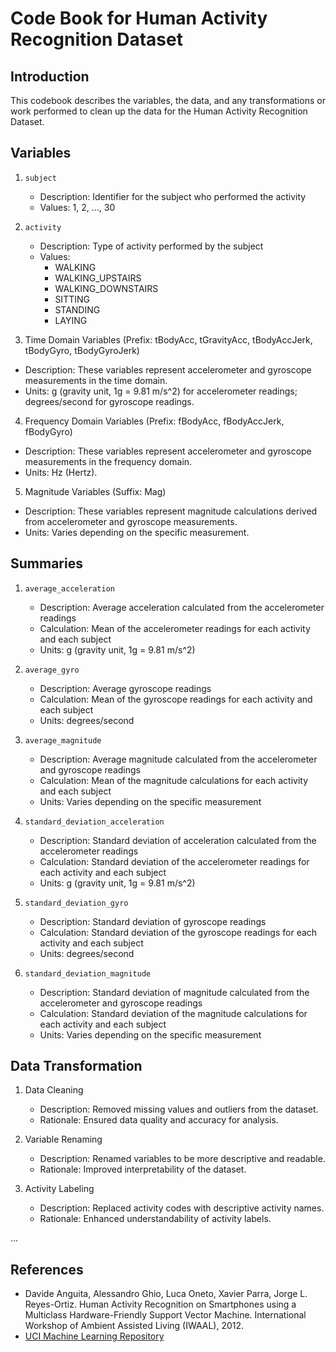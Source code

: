 # Code Book for Human Activity Recognition Dataset

## Introduction

This codebook describes the variables, the data, and any transformations or work performed to clean up the data for the Human Activity Recognition Dataset.

## Variables

1. `subject`
   - Description: Identifier for the subject who performed the activity
   - Values: 1, 2, ..., 30

2. `activity`
   - Description: Type of activity performed by the subject
   - Values:
     - WALKING
     - WALKING_UPSTAIRS
     - WALKING_DOWNSTAIRS
     - SITTING
     - STANDING
     - LAYING

3. Time Domain Variables (Prefix: tBodyAcc, tGravityAcc, tBodyAccJerk, tBodyGyro,                   tBodyGyroJerk)

- Description: These variables represent accelerometer and gyroscope measurements in the time domain.
- Units: g (gravity unit, 1g = 9.81 m/s^2) for accelerometer readings; degrees/second for gyroscope readings.

4. Frequency Domain Variables (Prefix: fBodyAcc, fBodyAccJerk, fBodyGyro)

- Description: These variables represent accelerometer and gyroscope measurements in the frequency domain.
- Units: Hz (Hertz).

5. Magnitude Variables (Suffix: Mag)

- Description: These variables represent magnitude calculations derived from accelerometer and gyroscope measurements.
- Units: Varies depending on the specific measurement.


## Summaries

1. `average_acceleration`
   - Description: Average acceleration calculated from the accelerometer readings
   - Calculation: Mean of the accelerometer readings for each activity and each subject
   - Units: g (gravity unit, 1g = 9.81 m/s^2)

2. `average_gyro`
   - Description: Average gyroscope readings
   - Calculation: Mean of the gyroscope readings for each activity and each subject
   - Units: degrees/second

3. `average_magnitude`
   - Description: Average magnitude calculated from the accelerometer and gyroscope readings
   - Calculation: Mean of the magnitude calculations for each activity and each subject
   - Units: Varies depending on the specific measurement

4. `standard_deviation_acceleration`
   - Description: Standard deviation of acceleration calculated from the accelerometer readings
   - Calculation: Standard deviation of the accelerometer readings for each activity and each subject
   - Units: g (gravity unit, 1g = 9.81 m/s^2)

5. `standard_deviation_gyro`
   - Description: Standard deviation of gyroscope readings
   - Calculation: Standard deviation of the gyroscope readings for each activity and each subject
   - Units: degrees/second

6. `standard_deviation_magnitude`
   - Description: Standard deviation of magnitude calculated from the accelerometer and gyroscope readings
   - Calculation: Standard deviation of the magnitude calculations for each activity and each subject
   - Units: Varies depending on the specific measurement


## Data Transformation

1. Data Cleaning
   - Description: Removed missing values and outliers from the dataset.
   - Rationale: Ensured data quality and accuracy for analysis.

2. Variable Renaming
   - Description: Renamed variables to be more descriptive and readable.
   - Rationale: Improved interpretability of the dataset.

3. Activity Labeling
   - Description: Replaced activity codes with descriptive activity names.
   - Rationale: Enhanced understandability of activity labels.

...

## References

- Davide Anguita, Alessandro Ghio, Luca Oneto, Xavier Parra, Jorge L. Reyes-Ortiz. Human Activity Recognition on Smartphones using a Multiclass Hardware-Friendly Support Vector Machine. International Workshop of Ambient Assisted Living (IWAAL), 2012.
- [UCI Machine Learning Repository](https://archive.ics.uci.edu/ml/datasets/Human+Activity+Recognition+Using+Smartphones)

